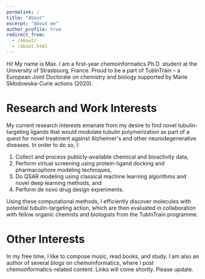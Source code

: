```yaml
---
permalink: /
title: "About"
excerpt: "About me"
author_profile: true
redirect_from:
  - /about/
  - /about.html
---
```


Hi! My name is Max. I am a first-year chemoinformatics Ph.D. student at the University of Strasbourg, France. 
Proud to be a part of TubInTrain – a European Joint Doctorate on chemistry and biology supported by Marie Skłodowska-Curie actions (2020). 

Research and Work Interests
======

My current research interests emanate from my desire to find novel tubulin-targeting ligands that would modulate tubulin polymerization as part of a quest for novel treatment against Alzheimer's and other neurodegenerative diseases. In order to do so, I:

1. Collect and process publicly-available chemical and bioactivity data, 
2. Perform virtual screening using protein-ligand docking and pharmacophore modeling techniques,
3. Do QSAR modeling using classical machine learning algorithms and novel deep learning methods, and 
4. Perform de novo drug design experiments. 

Using these computational methods, I efficiently discover molecules with potential tubulin-targeting action, which are then evaluated in collaboration with fellow organic chemists and biologists from the TubInTrain programme.

Other Interests
===

In my free time, I like to compose music, read books, and study. I am also an author of several blogs on chemoinformatics, where I post chemoinformatics-related content. Links will come shortly. Please update.